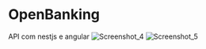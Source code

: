 # OpenBanking
API com nestjs e angular
![Screenshot_4](https://user-images.githubusercontent.com/75860878/172081572-2fbe9842-0c97-43cd-b767-de77baff49a5.png)
![Screenshot_5](https://user-images.githubusercontent.com/75860878/172081582-efbcb64e-5a8d-4c52-9cc1-15b797ffa2b1.png)
